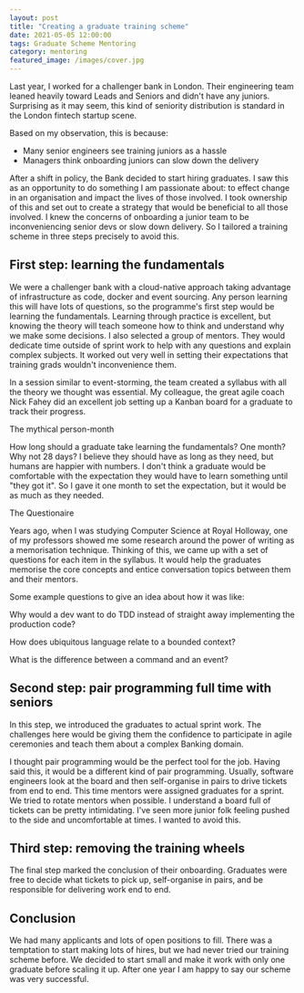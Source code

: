 ```yaml
---
layout: post
title: "Creating a graduate training scheme"
date: 2021-05-05 12:00:00
tags: Graduate Scheme Mentoring
category: mentoring
featured_image: /images/cover.jpg
---
```


Last year, I worked for a challenger bank in London. Their engineering team leaned heavily toward Leads and Seniors and didn't have any juniors. Surprising as it may seem, this kind of seniority distribution is standard in the London fintech startup scene. 

Based on my observation, this is because:

- Many senior engineers see training juniors as a hassle
- Managers think onboarding juniors can slow down the delivery

After a shift in policy, the Bank decided to start hiring graduates. I saw this as an opportunity to do something I am passionate about: to effect change in an organisation and impact the lives of those involved. I took ownership of this and set out to create a strategy that would be beneficial to all those involved. I knew the concerns of onboarding a junior team to be inconveniencing senior devs or slow down delivery. So I tailored a training scheme in three steps precisely to avoid this.

## First step: learning the fundamentals

We were a challenger bank with a cloud-native approach taking advantage of infrastructure as code, docker and event sourcing. Any person learning this will have lots of questions, so the programme's first step would be learning the fundamentals. Learning through practice is excellent, but knowing the theory will teach someone how to think and understand why we make some decisions. I also selected a group of mentors. They would dedicate time outside of sprint work to help with any questions and explain complex subjects. It worked out very well in setting their expectations that training grads wouldn't inconvenience them.

In a session similar to event-storming, the team created a syllabus with all the theory we thought was essential. My colleague, the great agile coach Nick Fahey did an excellent job setting up a Kanban board for a graduate to track their progress.

The mythical person-month

How long should a graduate take learning the fundamentals? One month? Why not 28 days? I believe they should have as long as they need, but humans are happier with numbers. I don't think a graduate would be comfortable with the expectation they would have to learn something until "they got it". So I gave it one month to set the expectation, but it would be as much as they needed.

The Questionaire

Years ago, when I was studying Computer Science at Royal Holloway, one of my professors showed me some research around the power of writing as a memorisation technique. Thinking of this, we came up with a set of questions for each item in the syllabus. It would help the graduates memorise the core concepts and entice conversation topics between them and their mentors.

Some example questions to give an idea about how it was like:

Why would a dev want to do TDD instead of straight away implementing the production code?

How does ubiquitous language relate to a bounded context?

What is the difference between a command and an event?

## Second step: pair programming full time with seniors

In this step, we introduced the graduates to actual sprint work. The challenges here would be giving them the confidence to participate in agile ceremonies and teach them about a complex Banking domain. 

I thought pair programming would be the perfect tool for the job. Having said this, it would be a different kind of pair programming. Usually, software engineers look at the board and then self-organise in pairs to drive tickets from end to end. This time mentors were assigned graduates for a sprint. We tried to rotate mentors when possible. I understand a board full of tickets can be pretty intimidating. I've seen more junior folk feeling pushed to the side and uncomfortable at times. I wanted to avoid this.

## Third step: removing the training wheels

The final step marked the conclusion of their onboarding. Graduates were free to decide what tickets to pick up, self-organise in pairs, and be responsible for delivering work end to end.

## Conclusion

We had many applicants and lots of open positions to fill. There was a temptation to start making lots of hires, but we had never tried our training scheme before. We decided to start small and make it work with only one graduate before scaling it up. After one year I am happy to say our scheme was very successful.
